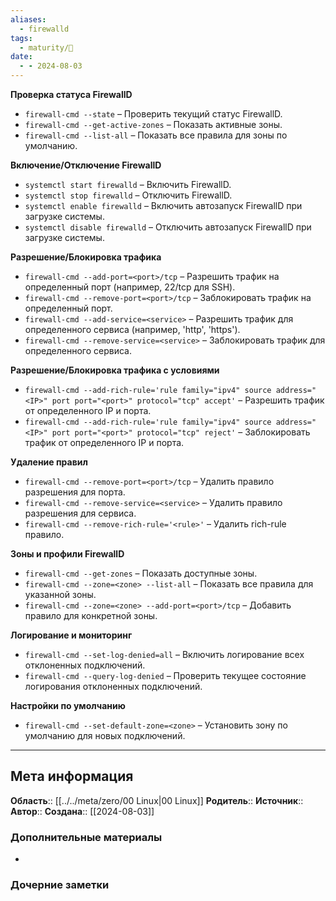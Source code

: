 ```yaml
---
aliases:
  - firewalld
tags:
  - maturity/🌱
date:
  - - 2024-08-03
---
```

**Проверка статуса FirewallD**
- `firewall-cmd --state` – Проверить текущий статус FirewallD.
- `firewall-cmd --get-active-zones` – Показать активные зоны.
- `firewall-cmd --list-all` – Показать все правила для зоны по умолчанию.
    
**Включение/Отключение FirewallD**
- `systemctl start firewalld` – Включить FirewallD.
- `systemctl stop firewalld` – Отключить FirewallD.
- `systemctl enable firewalld` – Включить автозапуск FirewallD при загрузке системы.
- `systemctl disable firewalld` – Отключить автозапуск FirewallD при загрузке системы.

**Разрешение/Блокировка трафика**
- `firewall-cmd --add-port=<port>/tcp` – Разрешить трафик на определенный порт (например, 22/tcp для SSH).
- `firewall-cmd --remove-port=<port>/tcp` – Заблокировать трафик на определенный порт.
- `firewall-cmd --add-service=<service>` – Разрешить трафик для определенного сервиса (например, 'http', 'https').
- `firewall-cmd --remove-service=<service>` – Заблокировать трафик для определенного сервиса.

**Разрешение/Блокировка трафика с условиями**
- `firewall-cmd --add-rich-rule='rule family="ipv4" source address="<IP>" port port="<port>" protocol="tcp" accept'` – Разрешить трафик от определенного IP и порта.
- `firewall-cmd --add-rich-rule='rule family="ipv4" source address="<IP>" port port="<port>" protocol="tcp" reject'` – Заблокировать трафик от определенного IP и порта.

**Удаление правил**
- `firewall-cmd --remove-port=<port>/tcp` – Удалить правило разрешения для порта.
- `firewall-cmd --remove-service=<service>` – Удалить правило разрешения для сервиса.
- `firewall-cmd --remove-rich-rule='<rule>'` – Удалить rich-rule правило.

**Зоны и профили FirewallD**
- `firewall-cmd --get-zones` – Показать доступные зоны.
- `firewall-cmd --zone=<zone> --list-all` – Показать все правила для указанной зоны.
- `firewall-cmd --zone=<zone> --add-port=<port>/tcp` – Добавить правило для конкретной зоны.

**Логирование и мониторинг**
- `firewall-cmd --set-log-denied=all` – Включить логирование всех отклоненных подключений.
- `firewall-cmd --query-log-denied` – Проверить текущее состояние логирования отклоненных подключений.

**Настройки по умолчанию**
- `firewall-cmd --set-default-zone=<zone>` – Установить зону по умолчанию для новых подключений.
***
## Мета информация
**Область**:: [[../../meta/zero/00 Linux|00 Linux]]
**Родитель**:: 
**Источник**:: 
**Автор**:: 
**Создана**:: [[2024-08-03]]
### Дополнительные материалы
- 
### Дочерние заметки
<!-- QueryToSerialize: LIST FROM [[]] WHERE contains(Родитель, this.file.link) or contains(parents, this.file.link) -->
